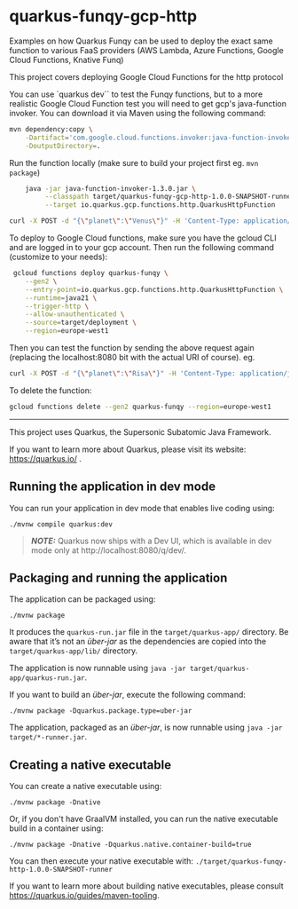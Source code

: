 # quarkus-funqy-gcp-http

Examples on how Quarkus Funqy can be used to deploy the exact same function to various FaaS providers (AWS Lambda, Azure Functions, Google Cloud Functions, Knative Funq)

This project covers deploying Google Cloud Functions for the http protocol

You can use `quarkus dev`` to test the Funqy functions, but to a more realistic Google Cloud Function test you will need to get gcp's java-function invoker. You can download it via Maven using the following command:

```bash
mvn dependency:copy \
    -Dartifact='com.google.cloud.functions.invoker:java-function-invoker:1.3.0' \
    -DoutputDirectory=.
```

Run the function locally (make sure to build your project first eg. `mvn package`)

```bash
    java -jar java-function-invoker-1.3.0.jar \
         --classpath target/quarkus-funqy-gcp-http-1.0.0-SNAPSHOT-runner.jar \
         --target io.quarkus.gcp.functions.http.QuarkusHttpFunction
```

```bash
curl -X POST -d "{\"planet\":\"Venus\"}" -H 'Content-Type: application/json' http://localhost:8080/api/LandingRequest
```

To deploy to Google Cloud functions, make sure you have the gcloud CLI and are logged in to your gcp account. Then run the following command (customize to your needs):

```bash
 gcloud functions deploy quarkus-funqy \
    --gen2 \
    --entry-point=io.quarkus.gcp.functions.http.QuarkusHttpFunction \
    --runtime=java21 \
    --trigger-http \
    --allow-unauthenticated \
    --source=target/deployment \
    --region=europe-west1
```

Then you can test the function by sending the above request again (replacing the localhost:8080 bit with the actual URI of course). eg.

```bash
curl -X POST -d "{\"planet\":\"Risa\"}" -H 'Content-Type: application/json' https://quarkus-funqy-jnpad64g4q-ew.a.run.app/api/LandingRequest
```

To delete the function:

```bash
gcloud functions delete --gen2 quarkus-funqy --region=europe-west1
```

---

This project uses Quarkus, the Supersonic Subatomic Java Framework.

If you want to learn more about Quarkus, please visit its website: https://quarkus.io/ .

## Running the application in dev mode

You can run your application in dev mode that enables live coding using:

```shell script
./mvnw compile quarkus:dev
```

> **_NOTE:_**  Quarkus now ships with a Dev UI, which is available in dev mode only at http://localhost:8080/q/dev/.

## Packaging and running the application
 
The application can be packaged using:

```shell script
./mvnw package
```

It produces the `quarkus-run.jar` file in the `target/quarkus-app/` directory.
Be aware that it’s not an _über-jar_ as the dependencies are copied into the `target/quarkus-app/lib/` directory.

The application is now runnable using `java -jar target/quarkus-app/quarkus-run.jar`.

If you want to build an _über-jar_, execute the following command:

```shell script
./mvnw package -Dquarkus.package.type=uber-jar
```

The application, packaged as an _über-jar_, is now runnable using `java -jar target/*-runner.jar`.

## Creating a native executable

You can create a native executable using:

```shell script
./mvnw package -Dnative
```

Or, if you don't have GraalVM installed, you can run the native executable build in a container using:

```shell script
./mvnw package -Dnative -Dquarkus.native.container-build=true
```

You can then execute your native executable with: `./target/quarkus-funqy-http-1.0.0-SNAPSHOT-runner`

If you want to learn more about building native executables, please consult https://quarkus.io/guides/maven-tooling.
